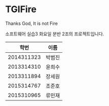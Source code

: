 # TGIFire
Thanks God, It is not Fire

소프트웨어 실습3 화요일 분반 2조의 프로젝트입니다.

| 학번 | 이름 |
|------------|--------|
| 2014311323 | 박범진 |
| 2013314310 | 윤희수 |
| 2013311894 | 장세원 |
| 2015314767 | 조준호 |
| 2015310965 | 류민재 |
